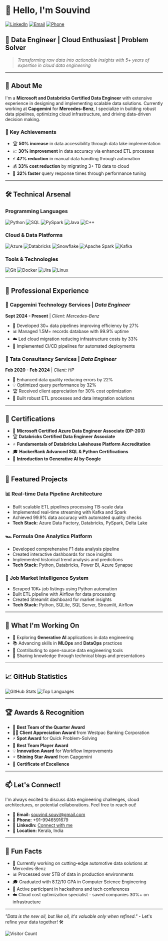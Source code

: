 # 👋 Hello, I'm Souvind

[![LinkedIn](https://img.shields.io/badge/LinkedIn-0077B5?style=for-the-badge&logo=linkedin&logoColor=white)](https://linkedin.com/in/souvind-nk)
[![Email](https://img.shields.io/badge/Email-D14836?style=for-the-badge&logo=gmail&logoColor=white)](mailto:souvind.souvi@gmail.com)
[![Phone](https://img.shields.io/badge/Phone-25D366?style=for-the-badge&logo=whatsapp&logoColor=white)](tel:+919946591679)

## 🚀 Data Engineer | Cloud Enthusiast | Problem Solver

> *Transforming raw data into actionable insights with 5+ years of expertise in cloud data engineering*

---

## 💼 About Me

I'm a **Microsoft and Databricks Certified Data Engineer** with extensive experience in designing and implementing scalable data solutions. Currently working at **Capgemini** for **Mercedes-Benz**, I specialize in building robust data pipelines, optimizing cloud infrastructure, and driving data-driven decision making.

### 🎯 Key Achievements
- 🏆 **50% increase** in data accessibility through data lake implementation
- 📈 **30% improvement** in data accuracy via enhanced ETL processes
- ⚡ **47% reduction** in manual data handling through automation
- 💰 **33% cost reduction** by migrating 3+ TB data to cloud
- 🔧 **32% faster** query response times through performance tuning

---

## 🛠️ Technical Arsenal

### Programming Languages
![Python](https://img.shields.io/badge/Python-3776AB?style=for-the-badge&logo=python&logoColor=white)
![SQL](https://img.shields.io/badge/SQL-4479A1?style=for-the-badge&logo=mysql&logoColor=white)
![PySpark](https://img.shields.io/badge/PySpark-E25A1C?style=for-the-badge&logo=apache-spark&logoColor=white)
![Java](https://img.shields.io/badge/Java-ED8B00?style=for-the-badge&logo=java&logoColor=white)
![C++](https://img.shields.io/badge/C++-00599C?style=for-the-badge&logo=c%2B%2B&logoColor=white)

### Cloud & Data Platforms
![Azure](https://img.shields.io/badge/Microsoft_Azure-0089D0?style=for-the-badge&logo=microsoft-azure&logoColor=white)
![Databricks](https://img.shields.io/badge/Databricks-FF3621?style=for-the-badge&logo=databricks&logoColor=white)
![Snowflake](https://img.shields.io/badge/Snowflake-29B5E8?style=for-the-badge&logo=snowflake&logoColor=white)
![Apache Spark](https://img.shields.io/badge/Apache_Spark-E25A1C?style=for-the-badge&logo=apache-spark&logoColor=white)
![Kafka](https://img.shields.io/badge/Apache_Kafka-231F20?style=for-the-badge&logo=apache-kafka&logoColor=white)

### Tools & Technologies
![Git](https://img.shields.io/badge/Git-F05032?style=for-the-badge&logo=git&logoColor=white)
![Docker](https://img.shields.io/badge/Docker-2496ED?style=for-the-badge&logo=docker&logoColor=white)
![Jira](https://img.shields.io/badge/Jira-0052CC?style=for-the-badge&logo=jira&logoColor=white)
![Linux](https://img.shields.io/badge/Linux-FCC624?style=for-the-badge&logo=linux&logoColor=black)

---

## 💼 Professional Experience

### 🏢 **Capgemini Technology Services** | *Data Engineer* 
**Sept 2024 - Present** | *Client: Mercedes-Benz*
- 🔧 Developed 30+ data pipelines improving efficiency by 27%
- 📊 Managed 1.5M+ records database with 99.9% uptime
- ☁️ Led cloud migration reducing infrastructure costs by 33%
- 🤖 Implemented CI/CD pipelines for automated deployments

### 🏢 **Tata Consultancy Services** | *Data Engineer*
**Feb 2020 - Feb 2024** | *Client: HP*
- 🎯 Enhanced data quality reducing errors by 22%
- 💡 Optimized query performance by 32%
- 🏆 Received client appreciation for 30% cost optimization
- 🔄 Built robust ETL processes and data integration solutions

---

## 🏅 Certifications

- 📜 **Microsoft Certified Azure Data Engineer Associate (DP-203)**
- 🏆 **Databricks Certified Data Engineer Associate**
- ⭐ **Fundamentals of Databricks Lakehouse Platform Accreditation**
- 🎓 **HackerRank Advanced SQL & Python Certifications**
- 🤖 **Introduction to Generative AI by Google**

---

## 🚀 Featured Projects

### 📊 **Real-time Data Pipeline Architecture**
- Built scalable ETL pipelines processing TB-scale data
- Implemented real-time streaming with Kafka and Spark
- Achieved 99.9% data accuracy with automated quality checks
- **Tech Stack:** Azure Data Factory, Databricks, PySpark, Delta Lake

### 🏎️ **Formula One Analytics Platform**
- Developed comprehensive F1 data analysis pipeline
- Created interactive dashboards for race insights
- Implemented historical trend analysis and predictions
- **Tech Stack:** Python, Databricks, Power BI, Azure Synapse

### 💼 **Job Market Intelligence System**
- Scraped 10K+ job listings using Python automation
- Built ETL pipeline with Airflow for data processing
- Created Streamlit dashboard for market insights
- **Tech Stack:** Python, SQLite, SQL Server, Streamlit, Airflow

---

## 🎯 What I'm Working On

- 🔬 Exploring **Generative AI** applications in data engineering
- 📚 Advancing skills in **MLOps** and **DataOps** practices
- 🌟 Contributing to open-source data engineering tools
- 📖 Sharing knowledge through technical blogs and presentations

---

## 📈 GitHub Statistics

![GitHub Stats](https://github-readme-stats.vercel.app/api?username=souvind&show_icons=true&theme=radical)
![Top Languages](https://github-readme-stats.vercel.app/api/top-langs/?username=souvind&layout=compact&theme=radical)

---

## 🏆 Awards & Recognition

- 🥇 **Best Team of the Quarter Award**
- 👨‍💻 **Client Appreciation Award** from Westpac Banking Corporation
- ⚡ **Spot Award** for Quick Problem-Solving
- 🤝 **Best Team Player Award**
- 💡 **Innovation Award** for Workflow Improvements
- ⭐ **Shining Star Award** from Capgemini
- 📜 **Certificate of Excellence**

---

## 📫 Let's Connect!

I'm always excited to discuss data engineering challenges, cloud architectures, or potential collaborations. Feel free to reach out!

- 📧 **Email:** [souvind.souvi@gmail.com](mailto:souvind.souvi@gmail.com)
- 📱 **Phone:** +91-9946591679
- 💼 **LinkedIn:** [Connect with me](https://linkedin.com/in/souvind-nk)
- 📍 **Location:** Kerala, India

---

## 🎯 Fun Facts

- 🚗 Currently working on cutting-edge automotive data solutions at Mercedes-Benz
- 📊 Processed over 5TB of data in production environments
- 🎓 Graduated with 8.12/10 GPA in Computer Science Engineering
- 🌟 Active participant in hackathons and tech conferences
- ☁️ Cloud cost optimization specialist - saved companies 30%+ on infrastructure

---

*"Data is the new oil, but like oil, it's valuable only when refined."* - Let's refine your data together! 🛠️

![Visitor Count](https://komarev.com/ghpvc/?username=souvind&color=brightgreen)
